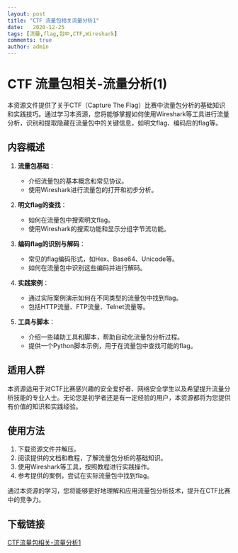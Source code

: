 ```yaml
---
layout: post
title: "CTF 流量包相关流量分析1"
date:   2020-12-25
tags: [流量,flag,包中,CTF,Wireshark]
comments: true
author: admin
---
```

# CTF 流量包相关-流量分析(1)

本资源文件提供了关于CTF（Capture The Flag）比赛中流量包分析的基础知识和实践技巧。通过学习本资源，您将能够掌握如何使用Wireshark等工具进行流量分析，识别和提取隐藏在流量包中的关键信息，如明文flag、编码后的flag等。

## 内容概述

1. **流量包基础**：
   - 介绍流量包的基本概念和常见协议。
   - 使用Wireshark进行流量包的打开和初步分析。

2. **明文flag的查找**：
   - 如何在流量包中搜索明文flag。
   - 使用Wireshark的搜索功能和显示分组字节流功能。

3. **编码flag的识别与解码**：
   - 常见的flag编码形式，如Hex、Base64、Unicode等。
   - 如何在流量包中识别这些编码并进行解码。

4. **实践案例**：
   - 通过实际案例演示如何在不同类型的流量包中找到flag。
   - 包括HTTP流量、FTP流量、Telnet流量等。

5. **工具与脚本**：
   - 介绍一些辅助工具和脚本，帮助自动化流量包分析过程。
   - 提供一个Python脚本示例，用于在流量包中查找可能的flag。

## 适用人群

本资源适用于对CTF比赛感兴趣的安全爱好者、网络安全学生以及希望提升流量分析技能的专业人士。无论您是初学者还是有一定经验的用户，本资源都将为您提供有价值的知识和实践经验。

## 使用方法

1. 下载资源文件并解压。
2. 阅读提供的文档和教程，了解流量包分析的基础知识。
3. 使用Wireshark等工具，按照教程进行实践操作。
4. 参考提供的案例，尝试在实际流量包中找到flag。

通过本资源的学习，您将能够更好地理解和应用流量包分析技术，提升在CTF比赛中的竞争力。

## 下载链接

[CTF流量包相关-流量分析1](https://pan.quark.cn/s/78e2aa8d1c0e)